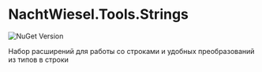 # NachtWiesel.Tools.Strings

![NuGet Version](https://img.shields.io/nuget/v/NachtWiesel.Tools.Strings)

Набор расширений для работы со строками и удобных преобразований из типов в строки